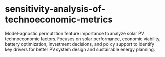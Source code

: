 # sensitivity-analysis-of-technoeconomic-metrics
Model-agnostic permutation feature importance to analyze solar PV technoeconomic factors. Focuses on solar performance, economic viability, battery optimization, investment decisions, and policy support to identify key drivers for better PV system design and sustainable energy planning.
